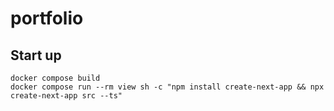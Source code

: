 # portfolio

## Start up
```
docker compose build
docker compose run --rm view sh -c "npm install create-next-app && npx create-next-app src --ts"
```